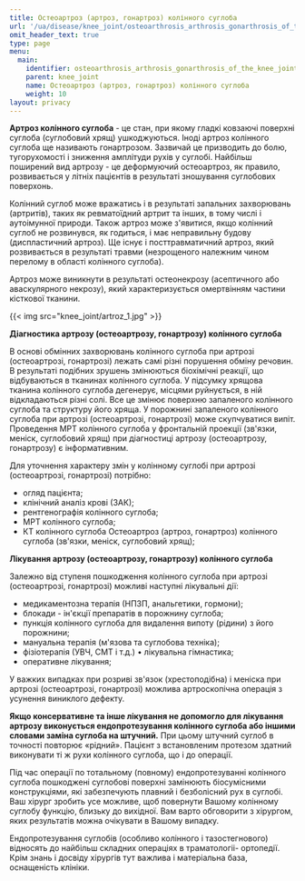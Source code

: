 ```yaml
---
title: Остеоартроз (артроз, гонартроз) колінного суглоба
url: '/ua/disease/knee_joint/osteoarthrosis_arthrosis_gonarthrosis_of_the_knee_joint'
omit_header_text: true
type: page
menu:
  main:
    identifier: osteoarthrosis_arthrosis_gonarthrosis_of_the_knee_joint
    parent: knee_joint
    name: Остеоартроз (артроз, гонартроз) колінного суглоба
    weight: 10
layout: privacy
---
```


**Артроз колінного суглоба** - це стан, при якому гладкі ковзаючі поверхні суглоба (суглобовий хрящ) ушкоджуються. Іноді
артроз колінного суглоба ще називають гонартрозом. Зазвичай це призводить до болю, тугорухомості і зниження амплітуди
рухів у суглобі. Найбільш поширений вид артрозу - це деформуючий остеоартроз, як правило, розвивається у літніх
пацієнтів в результаті зношування суглобових поверхонь.

Колінний суглоб може вражатись і в результаті запальних захворювань (артритів), таких як ревматоїдний артрит та інших, в
тому числі і аутоімунної природи. Також артроз може з'явитися, якщо колінний суглоб не розвинувся, як годиться, і має
неправильну будову (диспластичний артроз). Ще існує і посттравматичний артроз, який розвивається в результаті травми
(незрощеного належним чином перелому в області колінного суглоба).

Артроз може виникнути в результаті остеонекрозу (асептичного або аваскулярного некрозу), який характеризується
омертвінням частини кісткової тканини.

{{< img src="knee_joint/artroz_1.jpg" >}}

**Діагностика артрозу (остеоартрозу, гонартрозу) колінного суглоба**

В основі обмінних захворювань колінного суглоба при артрозі (остеоартрозі, гонартрозі) лежать самі різні порушення
обміну речовин. В результаті подібних зрушень змінюються біохімічні реакції, що відбуваються в тканинах колінного
суглоба. У підсумку хрящова тканина колінного суглоба дегенерує, місцями руйнується, в ній відкладаються різні солі. Все
це змінює поверхню запаленого колінного суглоба та структуру його хряща. У порожнині запаленого колінного суглоба при
артрозі (остеоартрозі, гонартрозі) може скупчуватися випіт. Проведення МРТ колінного суглоба у фронтальній проекції
(зв'язки, меніск, суглобовий хрящ) при діагностиці артрозу (остеоартрозу, гонартрозу) є інформативним.

Для уточнення характеру змін у колінному суглобі при артрозі (остеоартрозі, гонартрозі) потрібно:

- огляд пацієнта;
- клінічний аналіз крові (ЗАК);
- рентгенографія колінного суглоба;
- МРТ колінного суглоба;
- КТ колінного суглоба Остеоартроз (артроз, гонартроз) колінного суглоба (зв'язки, меніск, суглобовий хрящ);

**Лікування артрозу (остеоартрозу, гонартрозу) колінного суглоба**

Залежно від ступеня пошкодження колінного суглоба при артрозі (остеоартрозі, гонартрозі) можливі наступні лікувальні
дії:

- медикаментозна терапія (НПЗП, анальгетики, гормони);
- блокади - ін'єкції препаратів в порожнину суглоба;
- пункція колінного суглоба для видалення випоту (рідини) з його порожнини;
- мануальна терапія (м'язова та суглобова техніка);
- фізіотерапія (УВЧ, СМТ і т.д.) • лікувальна гімнастика;
- оперативне лікування;

У важких випадках при розриві зв'язок (хрестоподібна) і меніска при артрозі (остеоартрозі, гонартрозі) можлива
артроскопічна операція з усунення виниклого дефекту.

**Якщо консервативне та інше лікування не допомогло для лікування артрозу виконується ендопротезування колінного суглоба
або іншими словами заміна суглоба на штучний.** При цьому штучний суглоб в точності повторює «рідний». Пацієнт з
встановленим протезом здатний виконувати ті ж рухи колінного суглоба, що і до операції.

Під час операції по тотальному (повному) ендопротезуванні колінного суглоба пошкоджені суглобові поверхні замінюють
біосумісними конструкціями, які забезпечують плавний і безболісний рух в суглобі. Ваш хірург зробить усе можливе, щоб
повернути Вашому колінному суглобу функцію, близьку до вихідної. Вам варто обговорити з хірургом, яких результатів можна
очікувати в Вашому випадку.

Ендопротезування суглобів (особливо колінного і тазостегнового) відносять до найбільш складних операціях в траматологіі-
ортопедії. Крім знань і досвіду хірургів тут важлива і матеріальна база, оснащеність клініки.
